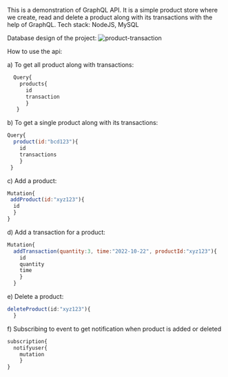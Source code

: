 This is a demonstration of GraphQL API. It is a simple product store where we create, read and delete a product along with its transactions with the help of GraphQL.
Tech stack: NodeJS, MySQL

Database design of the project:
![product-transaction](https://user-images.githubusercontent.com/69518859/200122366-f18b3ec0-09c5-4b98-aca3-6b6ed9517589.JPG)

How to use the api:

a) To get all product along with transactions:
```javascript
  Query{
    products{
      id
      transaction
      }
   }
 ```
   
b) To get a single product along with its transactions:
```javascript
Query{
  product(id:"bcd123"){
    id
    transactions
    }
 }
```
 
c) Add a product:
```javascript
Mutation{
 addProduct(id:"xyz123"){
  id
  }
}
```


d) Add a transaction for a product:
```javascript
Mutation{
  addTransaction(quantity:3, time:"2022-10-22", productId:"xyz123"){
    id
    quantity
    time
    }
  }
 ```
  
e) Delete a product:
```javascript
deleteProduct(id:"xyz123"){
  }
 ```
f) Subscribing to event to get notification when product is added or deleted

```javascript
subscription{
  notifyuser{
    mutation
    }
}
 ```

  
